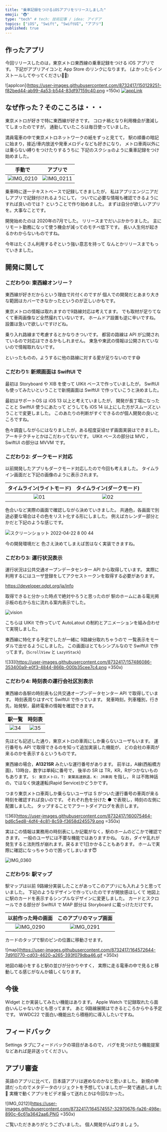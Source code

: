 ```yaml
---
title: "乗車記録をつけるiOSアプリをリリースしました"
emoji: "🚇"
type: "tech" # tech: 技術記事 / idea: アイデア
topics: ["iOS", "Swift", "SwiftUI", "アプリ"]
published: true
---
```


## 作ったアプリ

今回リリースしたのは，東京メトロ東西線の乗車記録をつける iOS アプリです。
下記がアプリアイコンと App Store のリンクになります。
(よかったらインストールしてやってください🙇‍♂️)

![appIcon](https://user-images.githubusercontent.com/8732417/150129251-f82bed44-ab99-4a53-b544-83df97159c40.png =150x)
[![appLink](https://tools.applemediaservices.com/api/badges/download-on-the-app-store/black/ja-jp?size=250x83&amp;releaseDate=1627603200&h=67f860c8a4424c97a47065fb78d09e10)](https://apps.apple.com/jp/app/memories-%E4%B9%97%E8%BB%8A%E8%A8%98%E9%8C%B2%E3%82%A2%E3%83%97%E3%83%AA/id1616337665)

## なぜ作った？そのこころは・・・

東京メトロが好きで特に東西線が好きです。
コロナ禍となり利用機会が激減してしまったのですが，
通勤していたころは毎日使っていました。

満員電車の中で東京メトロネットワークの紙をずっと見てて，
駅の順番の暗記に始まり，接近/車内放送や発車メロディなども好きになり，
メトロ車両以外には乗らない縛りをつけたりするうちに
下記のスクショのように乗車記録をつけ始めました。

|手動で|アプリで|
| ---- | ---- |
|![IMG_0210](https://user-images.githubusercontent.com/8732417/164568180-b201815b-fa8f-45c5-b106-47a4ac205ce3.PNG)|![IMG_0211](https://user-images.githubusercontent.com/8732417/164568165-59ad4dae-f005-4e5c-b7c9-dd097a733f05.PNG)|

乗車時に逐一テキストベースで記録してきましたが，
私はアプリエンジニアだしアプリで記録付けれるようにして，
ついでに必要な情報も確認できるようにすれば良いのでは？
ということで作り始めました。
まずは自分が欲しいアプリを。大事なことです。

開発始めたのは 2020年の7月でした。
リリースまでだいぶかかりました。
主にリモート勤務になって使う機会が減ってのモチベ低下です。
長い人生何が起きるかわからないものですね。

今年はたくさん利用するぞという強い意志を持って
なんとかリリースまでもっていきました。

## 開発に関して

### こだわり0: 東西線オンリー？

東西線が好きだからという理由で片付くのですが
個人での開発だとあまり大きな範囲はカバーできなかったというのが正しいかもです。

東京メトロの情報は取れますので9路線対応は考えてます。
でも取材が足りてなくて車両画像など全然撮れていないです。
ホームドア設置も逆に辛いですね。設置は急いで欲しいですけどね。

乗り入れ路線まで考慮するとかなりきついです。
都営の路線は API が公開されているので対応はできるかもしれません。
東急や東武の情報は公開されていないので情報取れないです。

といったものの，ようするに他の路線に対する愛が足りないのです😅

### こだわり1: 新規画面は SwiftUI で

最初は Storyboard や XIB を使って UIKit ベースで作っていましたが，
SwiftUI も使ってみたいということで新規画面は SwiftUI で作っていこうと決めました。

最初はサポートOS は iOS 13 以上と考えていましたが，
開発が長丁場になったことと SwiftUI 使うにあたって
どうしても iOS 14 以上にした方がスムーズということで変更しました。
このあたりの判断がすぐできるのが個人開発の良いところですね。

色々調査しながらにはなりましたが，ある程度妥協せず画面実装はできました。
アーキテクチャとかはこだわってないです。
UIKit ベースの部分は MVC ，SwiftUI の部分は MVVM です。

### こだわり2: ダークモード対応

以前開発したアプリもダークモード対応したので今回も考えました。
タイムライン画面だと下記の画像のように表示されます。

|タイムライン(ライトモード)|タイムライン(ダークモード)|
|:--:|:--:|
|![01](https://user-images.githubusercontent.com/8732417/157488971-98adeaae-e1f1-4896-bcc3-5a63f2c80d50.png)|![02](https://user-images.githubusercontent.com/8732417/157488997-ed085e70-db51-4522-937d-4ea8caea512e.png)|

色合いなど実際の画面で確認しながら決めていきました。
共通色，各画面で別途必要な場合はその色をリスト化する形にしました。
例えばカレンダー部分とかだと下記のような感じです。

![スクリーンショット 2022-04-22 8 00 44](https://user-images.githubusercontent.com/8732417/164566699-d070b085-c8c3-48b8-989d-9738b94a3c59.png)

今の開発環境だと
色さえ決めてしまえば苦はなく実装できますね。

### こだわり3: 運行状況表示

運行状況は公共交通オープンデータセンター API から取得しています。
実際に利用するにはユーザ登録をしてアクセストークンを取得する必要があります。

https://developer.odpt.org/ja/info

取得できると分かった時点で絶対やろうと思ったのが
駅のホームにある電光掲示板の右から左に流れる案内表示でした。

![vision](https://user-images.githubusercontent.com/8732417/164569392-012e0c4d-1915-4cb9-94af-9dcecef86f99.gif)

こちらは UIKit で作っていて AutoLatout の制約とアニメーションを組み合わせて実現しました。

東西線に特化する予定でしたが一緒に 9路線分取れちゃうので
一覧表示をモーダルで出せるようにしました。
この画面はとてもシンプルなので SwiftUI で作ってます。(`ScrollView` と `LazyVStack`)

![33](https://user-images.githubusercontent.com/8732417/157486086-353400a9-e0f3-4844-866b-000b35cee7c4.png =350x)

### こだわり4: 時刻表の運行会社区別表示

東西線の各駅の時刻表も公共交通オープンデータセンター API で取得しています。
時刻表周りはすべて SwiftUI で作っています。
発車時刻，列車種別，行き先，始発駅，最終電車の情報を確認できます。

|駅一覧|時刻表|
|:--:|:--:|
|![34](https://user-images.githubusercontent.com/8732417/160075451-5152929a-adf6-43cd-a2c7-311b56689681.png)|![35](https://user-images.githubusercontent.com/8732417/160075456-f89f4e79-7617-44cb-bd89-12c5e8eb0a54.png)|

先ほども記述した通り，東京メトロの車両にしか乗らないユーザもいます。
運行番号も API で取得できるのを知って追加実装した機能が，
どの会社の車両が来るのかを表示するというものです。

東西線の場合，**A1321SR** みたいな運行番号があります。
前半は，A線(西船橋方面)，13時台，数字は単純に番号で，
後半の SR は TR，KR，Rがつかないものもあります。
`S: 東京メトロ，T: 東葉高速鉄道，K: JR車両` を指し，
R は不敗神話の，ではなく快速運転(Rapid Service)かどうかです。

つまり東京メトロ車両しか乗らないユーザは
S がついた運行番号の車両が来る時刻を確認すれば良いのです。
それぞれ色を分けた ● で表現し，時刻の左側に配置しました。
タップすることでアラートダイアログを表示します。

![36](https://user-images.githubusercontent.com/8732417/160075464-bd6c5ed8-4df4-4c81-8c59-f3658d245579.png =350x)

実はこの情報は業務用の時刻表にしか記載がなく，駅のホームのどこかで確認できます。
一般のユーザには不要な機能ではありますかね。
なお，ダイヤ乱れが発生すると法則性が崩れます。戻るまで1日かかることもあります。
ホームで実際に確認になっちゃうので困ってしまいます😇

![IMG_0360](https://user-images.githubusercontent.com/8732417/164570502-18f1f392-d77d-48d8-a5ee-97b1df052292.JPG)

### こだわり5: 駅マップ

駅マップは以前 9路線分実装したことがあってこのアプリにも入れようと思っていました。
下記のようなデザインで作っていたのですが開放感ほしくて
地図上に駅のカードを表示するシンプルなデザインに変更しました。
カードとスクロールできる部分が SwiftUI で MAP 部分は Storyboard に載っけただけです。

|以前作った時の画面|このアプリのマップ画面|
|:--:|:--:|
|![IMG_0290](https://user-images.githubusercontent.com/8732417/164571484-95028c87-9d10-425e-a4fb-3898c8471628.PNG)|![IMG_0291](https://user-images.githubusercontent.com/8732417/164571471-899196b0-ed02-4750-89e1-4efcf1e2df15.PNG)|

カードのタップで駅のピンの位置に移動させます。

![map](https://user-images.githubusercontent.com/8732417/164572644-7d910770-cd03-4620-a265-393f079dba46.gif =350x)

地図の縮小をすると駅の並びが分かりやすく，
実際に走る電車の中で見ると移動してる感じがなんか嬉しくなります。

## 今後

Widget とか実装してみたい機能はあります。
Apple Watch で記録取れたら面白いんじゃないかとも思ってます。
あと 9路線展開はできるところからやる予定です。
WWDC22 で面白い機能出たら積極的に導入したいですね。

## フィードバック

Settings タブにフィードバックの項目があるので，
バグを見つけたり機能提案などあれば是非送ってください。

## アプリ審査

英語のアプリに比べて，日本語アプリは遅めなのかなと思いました。
新規の申請だったのでメタデータのリジェクトを予想していましたが一発で通過しました🎉
実機で動くアプリをビデオ撮って送れとかは今回なかった。

![IMG_0212](https://user-images.githubusercontent.com/8732417/164574557-32970676-fa26-498e-890c-6c61a3642aa6.PNG =350x)


ご覧いただきありがとうございました。
個人開発がんばりましょう。

